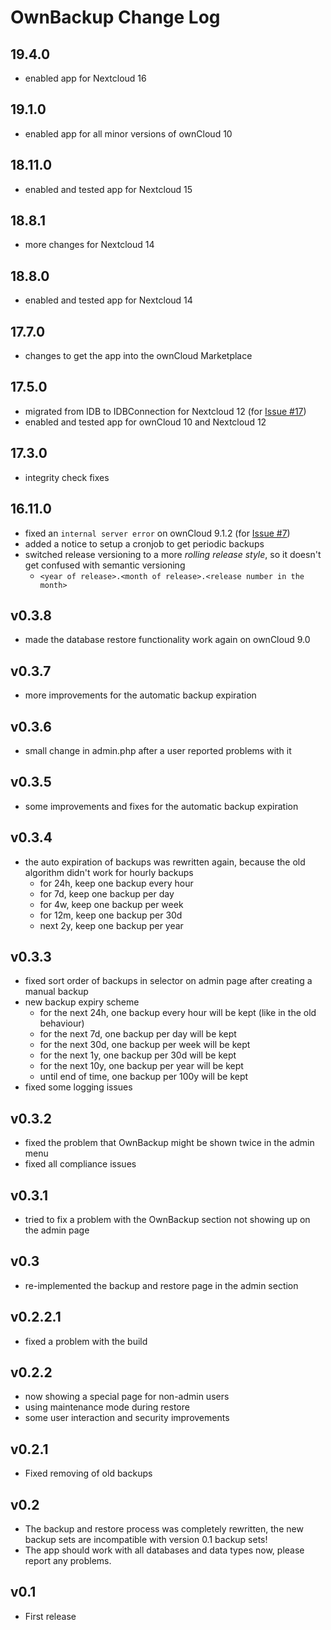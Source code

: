 # OwnBackup Change Log

## 19.4.0
- enabled app for Nextcloud 16

## 19.1.0
- enabled app for all minor versions of ownCloud 10

## 18.11.0
- enabled and tested app for Nextcloud 15

## 18.8.1
- more changes for Nextcloud 14

## 18.8.0
- enabled and tested app for Nextcloud 14

## 17.7.0
- changes to get the app into the ownCloud Marketplace

## 17.5.0
- migrated from IDB to IDBConnection for Nextcloud 12
  (for [Issue #17](https://github.com/pbek/ownbackup/issues/17))
- enabled and tested app for ownCloud 10 and Nextcloud 12

## 17.3.0
- integrity check fixes

## 16.11.0
- fixed an `internal server error` on ownCloud 9.1.2
  (for [Issue #7](https://github.com/pbek/ownbackup/issues/7))
- added a notice to setup a cronjob to get periodic backups
- switched release versioning to a more *rolling release style*,
  so it doesn't get confused with semantic versioning
    - `<year of release>.<month of release>.<release number in the month>` 

## v0.3.8
- made the database restore functionality work again on ownCloud 9.0

## v0.3.7
- more improvements for the automatic backup expiration

## v0.3.6
- small change in admin.php after a user reported problems with it

## v0.3.5
- some improvements and fixes for the automatic backup expiration

## v0.3.4
- the auto expiration of backups was rewritten again, because the old algorithm didn't work for hourly backups 
    - for 24h, keep one backup every hour
    - for 7d, keep one backup per day
    - for 4w, keep one backup per week
    - for 12m, keep one backup per 30d
    - next 2y, keep one backup per year

## v0.3.3
- fixed sort order of backups in selector on admin page after creating a manual backup
- new backup expiry scheme 
    - for the next 24h, one backup every hour will be kept (like in the old behaviour)
    - for the next 7d, one backup per day will be kept
    - for the next 30d, one backup per week will be kept
    - for the next 1y, one backup per 30d will be kept
    - for the next 10y, one backup per year will be kept
    - until end of time, one backup per 100y will be kept
- fixed some logging issues

## v0.3.2
- fixed the problem that OwnBackup might be shown twice in the admin menu
- fixed all compliance issues

## v0.3.1
- tried to fix a problem with the OwnBackup section not showing up on the admin page

## v0.3
- re-implemented the backup and restore page in the admin section

## v0.2.2.1
- fixed a problem with the build

## v0.2.2
- now showing a special page for non-admin users
- using maintenance mode during restore
- some user interaction and security improvements

## v0.2.1
- Fixed removing of old backups 

## v0.2
- The backup and restore process was completely rewritten, the new backup sets are incompatible with version 0.1 backup sets! 
- The app should work with all databases and data types now, please report any problems. 

## v0.1
- First release
